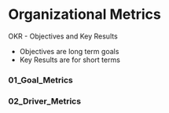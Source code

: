 # Organizational Metrics
OKR - Objectives and Key Results
- Objectives are long term goals
- Key Results are for short terms 

### 01_Goal_Metrics


### 02_Driver_Metrics
